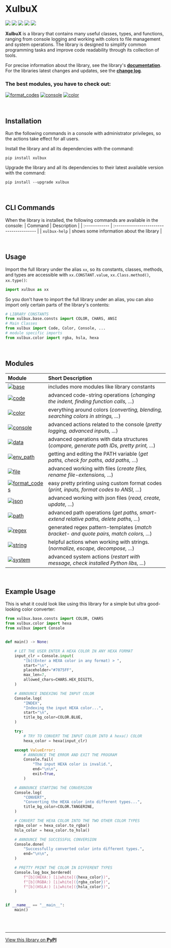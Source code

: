# **XulbuX**

[![](https://img.shields.io/pypi/v/xulbux?labelColor=404560&color=7075FF)](https://pypi.org/project/xulbux) [![](https://img.shields.io/pepy/dt/xulbux?labelColor=404560&color=7075FF)](https://clickpy.clickhouse.com/dashboard/xulbux) [![](https://img.shields.io/github/license/XulbuX/PythonLibraryXulbuX?labelColor=405555&color=70FFEE)](https://github.com/XulbuX/PythonLibraryXulbuX/blob/main/LICENSE) [![](https://img.shields.io/github/last-commit/XulbuX/PythonLibraryXulbuX?labelColor=554045&color=FF6065)](https://github.com/XulbuX/PythonLibraryXulbuX/commits) [![](https://img.shields.io/github/issues/XulbuX/PythonLibraryXulbuX?labelColor=554045&color=FF6065)](https://github.com/XulbuX/PythonLibraryXulbuX/issues)

**XulbuX** is a library that contains many useful classes, types, and functions,
ranging from console logging and working with colors to file management and system operations.
The library is designed to simplify common programming tasks and improve code readability through its collection of tools.

For precise information about the library, see the library's [**documentation**](https://github.com/XulbuX/PythonLibraryXulbuX/wiki).<br>
For the libraries latest changes and updates, see the [**change log**](https://github.com/XulbuX/PythonLibraryXulbuX/blob/main/CHANGELOG.md).

### The best modules, you have to check out:

[![format_codes](https://img.shields.io/badge/format__codes-FF7E58?style=for-the-badge)](https://github.com/XulbuX/PythonLibraryXulbuX/wiki/format_codes) [![console](https://img.shields.io/badge/console-FF7E58?style=for-the-badge)](https://github.com/XulbuX/PythonLibraryXulbuX/wiki/console) [![color](https://img.shields.io/badge/color-FF7E58?style=for-the-badge)](https://github.com/XulbuX/PythonLibraryXulbuX/wiki/color)

<br>

## Installation

Run the following commands in a console with administrator privileges, so the actions take effect for all users.

Install the library and all its dependencies with the command:
```console
pip install xulbux
```

Upgrade the library and all its dependencies to their latest available version with the command:
```console
pip install --upgrade xulbux
```

<br>

## CLI Commands

When the library is installed, the following commands are available in the console:
| Command       | Description                              |
| :------------ | :--------------------------------------- |
| `xulbux-help` | shows some information about the library |

<br>

## Usage

Import the full library under the alias `xx`, so its constants, classes, methods, and types are accessible with `xx.CONSTANT.value`, `xx.Class.method()`, `xx.type()`:
```python
import xulbux as xx
```
So you don't have to import the full library under an alias, you can also import only certain parts of the library's contents:
```python
# LIBRARY CONSTANTS
from xulbux.base.consts import COLOR, CHARS, ANSI
# Main Classes
from xulbux import Code, Color, Console, ...
# module specific imports
from xulbux.color import rgba, hsla, hexa
```

<br>

## Modules

| Module                                                                                                                                                    | Short Description                                                                           |
| :-------------------------------------------------------------------------------------------------------------------------------------------------------- | :------------------------------------------------------------------------------------------ |
| [![base](https://img.shields.io/badge/base-FF7E58?style=for-the-badge)](https://github.com/XulbuX/PythonLibraryXulbuX/wiki/base)                          | includes more modules like library constants                                                |
| [![code](https://img.shields.io/badge/code-FF7E58?style=for-the-badge)](https://github.com/XulbuX/PythonLibraryXulbuX/wiki/code)                          | advanced code-string operations (*changing the indent, finding function calls, ...*)        |
| [![color](https://img.shields.io/badge/color-FF7E58?style=for-the-badge)](https://github.com/XulbuX/PythonLibraryXulbuX/wiki/color)                       | everything around colors (*converting, blending, searching colors in strings, ...*)         |
| [![console](https://img.shields.io/badge/console-FF7E58?style=for-the-badge)](https://github.com/XulbuX/PythonLibraryXulbuX/wiki/console)                 | advanced actions related to the console (*pretty logging, advanced inputs, ...*)            |
| [![data](https://img.shields.io/badge/data-FF7E58?style=for-the-badge)](https://github.com/XulbuX/PythonLibraryXulbuX/wiki/data)                          | advanced operations with data structures (*compare, generate path IDs, pretty print, ...*)  |
| [![env_path](https://img.shields.io/badge/env__path-FF7E58?style=for-the-badge)](https://github.com/XulbuX/PythonLibraryXulbuX/wiki/env_path)             | getting and editing the PATH variable (*get paths, check for paths, add paths, ...*)        |
| [![file](https://img.shields.io/badge/file-FF7E58?style=for-the-badge)](https://github.com/XulbuX/PythonLibraryXulbuX/wiki/file)                          | advanced working with files (*create files, rename file-extensions, ...*)                   |
| [![format_codes](https://img.shields.io/badge/format__codes-FF7E58?style=for-the-badge)](https://github.com/XulbuX/PythonLibraryXulbuX/wiki/format_codes) | easy pretty printing using custom format codes (*print, inputs, format codes to ANSI, ...*) |
| [![json](https://img.shields.io/badge/json-FF7E58?style=for-the-badge)](https://github.com/XulbuX/PythonLibraryXulbuX/wiki/json)                          | advanced working with json files (*read, create, update, ...*)                              |
| [![path](https://img.shields.io/badge/path-FF7E58?style=for-the-badge)](https://github.com/XulbuX/PythonLibraryXulbuX/wiki/path)                          | advanced path operations (*get paths, smart-extend relative paths, delete paths, ...*)      |
| [![regex](https://img.shields.io/badge/regex-FF7E58?style=for-the-badge)](https://github.com/XulbuX/PythonLibraryXulbuX/wiki/regex)                       | generated regex pattern-templates (*match bracket- and quote pairs, match colors, ...*)     |
| [![string](https://img.shields.io/badge/string-FF7E58?style=for-the-badge)](https://github.com/XulbuX/PythonLibraryXulbuX/wiki/string)                    | helpful actions when working with strings. (*normalize, escape, decompose, ...*)            |
| [![system](https://img.shields.io/badge/system-FF7E58?style=for-the-badge)](https://github.com/XulbuX/PythonLibraryXulbuX/wiki/system)                    | advanced system actions (*restart with message, check installed Python libs, ...*)          |

<br>

## Example Usage

This is what it could look like using this library for a simple but ultra good-looking color converter:
```python
from xulbux.base.consts import COLOR, CHARS
from xulbux.color import hexa
from xulbux import Console


def main() -> None:

    # LET THE USER ENTER A HEXA COLOR IN ANY HEXA FORMAT
    input_clr = Console.input(
        "[b](Enter a HEXA color in any format) > ",
        start="\n",
        placeholder="#7075FF",
        max_len=7,
        allowed_chars=CHARS.HEX_DIGITS,
    )

    # ANNOUNCE INDEXING THE INPUT COLOR
    Console.log(
        "INDEX",
        "Indexing the input HEXA color...",
        start="\n",
        title_bg_color=COLOR.BLUE,
    )

    try:
        # TRY TO CONVERT THE INPUT COLOR INTO A hexa() COLOR
        hexa_color = hexa(input_clr)

    except ValueError:
        # ANNOUNCE THE ERROR AND EXIT THE PROGRAM
        Console.fail(
            "The input HEXA color is invalid.",
            end="\n\n",
            exit=True,
        )

    # ANNOUNCE STARTING THE CONVERSION
    Console.log(
        "CONVERT",
        "Converting the HEXA color into different types...",
        title_bg_color=COLOR.TANGERINE,
    )

    # CONVERT THE HEXA COLOR INTO THE TWO OTHER COLOR TYPES
    rgba_color = hexa_color.to_rgba()
    hsla_color = hexa_color.to_hsla()

    # ANNOUNCE THE SUCCESSFUL CONVERSION
    Console.done(
        "Successfully converted color into different types.",
        end="\n\n",
    )

    # PRETTY PRINT THE COLOR IN DIFFERENT TYPES
    Console.log_box_bordered(
        f"[b](HEXA:) [i|white]({hexa_color})",
        f"[b](RGBA:) [i|white]({rgba_color})",
        f"[b](HSLA:) [i|white]({hsla_color})",
    )


if __name__ == "__main__":
    main()
```

<br>
<br>

--------------------------------------------------------------
[View this library on **PyPI**](https://pypi.org/project/xulbux)
